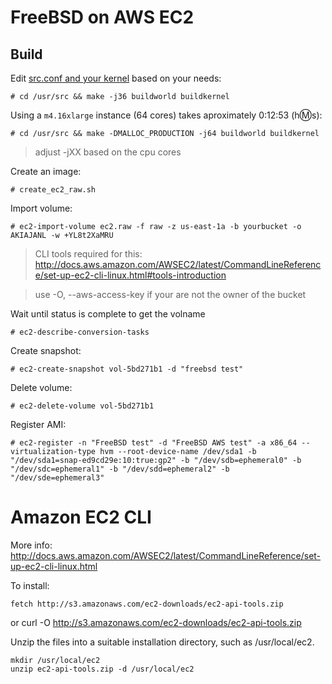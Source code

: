 FreeBSD on AWS EC2
==================

Build
-----

Edit [src.conf and your kernel](https://github.com/nbari/freebsd/tree/master/kernels) based on your needs:

    # cd /usr/src && make -j36 buildworld buildkernel

Using a ``m4.16xlarge`` instance (64 cores)  takes aproximately 0:12:53 (h:m:s):

    # cd /usr/src && make -DMALLOC_PRODUCTION -j64 buildworld buildkernel

> adjust -jXX based on the cpu cores

Create an image:

    # create_ec2_raw.sh


Import volume:

    # ec2-import-volume ec2.raw -f raw -z us-east-1a -b yourbucket -o AKIAJANL -w +YL8t2XaMRU

> CLI tools required for this: http://docs.aws.amazon.com/AWSEC2/latest/CommandLineReference/set-up-ec2-cli-linux.html#tools-introduction

> use -O, --aws-access-key if your are not the owner of the bucket

Wait until status is complete to get the volname

    # ec2-describe-conversion-tasks

Create snapshot:

    # ec2-create-snapshot vol-5bd271b1 -d "freebsd test"

Delete volume:

    # ec2-delete-volume vol-5bd271b1

Register AMI:

    # ec2-register -n "FreeBSD test" -d "FreeBSD AWS test" -a x86_64 --virtualization-type hvm --root-device-name /dev/sda1 -b "/dev/sda1=snap-ed9cd29e:10:true:gp2" -b "/dev/sdb=ephemeral0" -b "/dev/sdc=ephemeral1" -b "/dev/sdd=ephemeral2" -b "/dev/sde=ephemeral3"


#  Amazon EC2 CLI

More info: http://docs.aws.amazon.com/AWSEC2/latest/CommandLineReference/set-up-ec2-cli-linux.html

To install:

    fetch http://s3.amazonaws.com/ec2-downloads/ec2-api-tools.zip

or
    curl -O http://s3.amazonaws.com/ec2-downloads/ec2-api-tools.zip


Unzip the files into a suitable installation directory, such as /usr/local/ec2.

    mkdir /usr/local/ec2
    unzip ec2-api-tools.zip -d /usr/local/ec2
